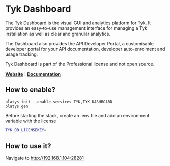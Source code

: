 # Tyk Dashboard

The Tyk Dashboard is the visual GUI and analytics platform for Tyk. It provides an easy-to-use management interface for managing a Tyk installation as well as clear and granular analytics.

The Dashboard also provides the API Developer Portal, a customisable developer portal for your API documentation, developer auto-enrolment and usage tracking.

Tyk Dashboard is part of the Professional license and not open source.

**[Website](https://tyk.io)** | **[Documentation](https://tyk.io/docs/tyk-dashboard/)** 

## How to enable?

```
platys init --enable-services TYK,TYK_DASHBOARD
platys gen
```

Before starting the stack, create an .env file and add an environment variable with the license

```bash
TYK_DB_LICENSEKEY=
```

## How to use it?

Navigate to <http://192.168.1.104:28281>